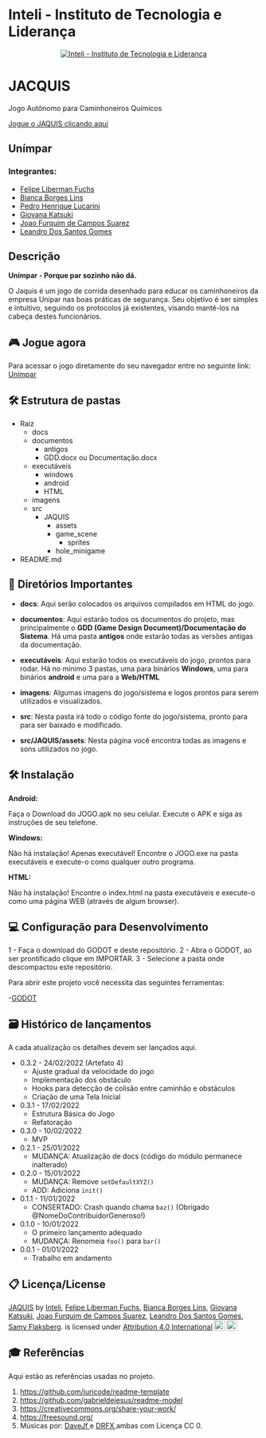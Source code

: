 # Inteli - Instituto de Tecnologia e Liderança

<p align="center">
<a href= "https://www.inteli.edu.br/"><img src="https://www.inteli.edu.br/wp-content/uploads/2021/08/20172028/marca_1-2.png" alt="Inteli - Instituto de Tecnologia e Liderança" border="0"></a>
</p>

# JACQUIS
Jogo Autônomo para Caminhoneiros Químicos

[Jogue o JAQUIS clicando aqui](https://2023m1t6-inteli.github.io/grupo1/)

## Unímpar
### Integrantes:
- [Felipe Liberman Fuchs](https://linkedin.com/in/fuchsfelipel)
- [Bianca Borges Lins](https://www.linkedin.com/in/bianca-borges-969586206)
- [Pedro Henrique Lucarini](https://www.linkedin.com/in/phlucarini)
- [Giovana Katsuki](https://www.linkedin.com/in/giovana-katsuki-murata-503a94264/)
- [Joao Furquim de Campos Suarez](https://www.linkedin.com/in/joao-suarez-104110250/)
- [Leandro Dos Santos Gomes](https://www.linkedin.com/in/leandro-dos-santos-gomes/)

## Descrição
**Unímpar - Porque par sozinho não dá.**

O Jaquis é um jogo de corrida desenhado para educar os caminhoneiros da empresa Unipar nas boas práticas de segurança. Seu objetivo é ser simples e intuitivo, seguindo os protocolos já existentes, visando mantê-los na cabeça destes funcionários.

## 🎮 Jogue agora

Para acessar o jogo diretamente do seu navegador entre no seguinte link: [Unímpar](https://2023m1t6-inteli.github.io/grupo1/)

## 🛠 Estrutura de pastas

- Raiz
  - docs
  - documentos
    - antigos
    - GDD.docx ou Documentação.docx
  - executáveis
    - windows
    - android
    - HTML
  - imagens
  - src
    - JAQUIS
      - assets
      - game_scene
        - sprites
      - hole_minigame
- README.md

## 📁 Diretórios Importantes

- **docs**: Aqui serão colocados os arquivos compilados em HTML do jogo.
- **documentos**: Aqui estarão todos os documentos do projeto, mas principalmente o **GDD (Game Design Document)/Documentação do Sistema**. Há uma pasta **antigos** onde estarão todas as versões antigas da documentação.

- **executáveis**: Aqui estarão todos os executáveis do jogo, prontos para rodar. Há no mínimo 3 pastas, uma para binários **Windows**, uma para binários **android** e uma para a **Web/HTML**

- **imagens**: Algumas imagens do jogo/sistema e logos prontos para serem utilizados e visualizados.

- **src**: Nesta pasta irá todo o código fonte do jogo/sistema, pronto para para ser baixado e modificado.

- **src/JAQUIS/assets**: Nesta página você encontra todas as imagens e sons utilizados no jogo.

## 🛠 Instalação

<b>Android:</b>

Faça o Download do JOGO.apk no seu celular.
Execute o APK e siga as instruções de seu telefone.

<b>Windows:</b>

Não há instalação! Apenas executável!
Encontre o JOGO.exe na pasta executáveis e execute-o como qualquer outro programa.

<b>HTML:</b>

Não há instalação!
Encontre o index.html na pasta executáveis e execute-o como uma página WEB (através de algum browser).

## 💻 Configuração para Desenvolvimento

1 - Faça o download do GODOT e deste repositório.
2 - Abra o GODOT, ao ser prontificado clique em IMPORTAR.
3 - Selecione a pasta onde descompactou este repositório.

Para abrir este projeto você necessita das seguintes ferramentas:

-<a href="https://godotengine.org/download">GODOT</a>

## 🗃 Histórico de lançamentos

A cada atualização os detalhes devem ser lançados aqui.
* 0.3.2 - 24/02/2022 (Artefato 4)
  * Ajuste gradual da velocidade do jogo
  * Implementação dos obstáculo
  * Hooks para detecção de colisão entre caminhão e obstáculos
  * Criação de uma Tela Inicial
* 0.3.1 - 17/02/2022
  * Estrutura Básica do Jogo
  * Refatoração
* 0.3.0 - 10/02/2022
  * MVP
* 0.2.1 - 25/01/2022
    * MUDANÇA: Atualização de docs (código do módulo permanece inalterado)
* 0.2.0 - 15/01/2022
    * MUDANÇA: Remove `setDefaultXYZ()`
    * ADD: Adiciona `init()`
* 0.1.1 - 11/01/2022
    * CONSERTADO: Crash quando chama `baz()` (Obrigado @NomeDoContribuidorGeneroso!)
* 0.1.0 - 10/01/2022
    * O primeiro lançamento adequado
    * MUDANÇA: Renomeia `foo()` para `bar()`
* 0.0.1 - 01/01/2022
    * Trabalho em andamento

## 📋 Licença/License

<p xmlns:cc="http://creativecommons.org/ns#" xmlns:dct="http://purl.org/dc/terms/"><a property="dct:title" rel="cc:attributionURL" href="https://github.com/2023M1T6-Inteli/grupo1">JAQUIS</a> by <a rel="cc:attributionURL dct:creator" property="cc:attributionName" href="https://github.com/InteliProjects">Inteli</a>,
<a rel="cc:attributionURL dct:creator" property="cc:attributionName" href="https://github.com/fuchsfelipel">Felipe Liberman Fuchs</a>,
<a rel="cc:attributionURL dct:creator" property="cc:attributionName" href="https://github.com/Biabborges">Bianca Borges Lins</a>,
<a rel="cc:attributionURL dct:creator" property="cc:attributionName" href="https://github.com/katsukimurata">Giovana Katsuki</a>,
<a rel="cc:attributionURL dct:creator" property="cc:attributionName" href="https://github.com/JoaoSuarez">Joao Furquim de Campos Suarez</a>,
<a rel="cc:attributionURL dct:creator" property="cc:attributionName" href="https://github.com/Leandro672">Leandro Dos Santos Gomes</a>,
<a rel="cc:attributionURL dct:creator" property="cc:attributionName" href="https://github.com/samyflaksberg">Samy Flaksberg</a>.
is licensed under <a href="http://creativecommons.org/licenses/by/4.0/?ref=chooser-v1" target="_blank" rel="license noopener noreferrer" style="display:inline-block;">Attribution 4.0 International<img style="height:22px!important;margin-left:3px;vertical-align:text-bottom;" src="https://mirrors.creativecommons.org/presskit/icons/cc.svg?ref=chooser-v1"><img style="height:22px!important;margin-left:3px;vertical-align:text-bottom;" src="https://mirrors.creativecommons.org/presskit/icons/by.svg?ref=chooser-v1"></a></p>

## 🎓 Referências

Aqui estão as referências usadas no projeto.

1. <https://github.com/iuricode/readme-template>
2. <https://github.com/gabrieldejesus/readme-model>
3. <https://creativecommons.org/share-your-work/>
4. <https://freesound.org/>
5. Músicas por: <a href="https://freesound.org/people/DaveJf/sounds/616544/"> DaveJf </a> e <a href="https://freesound.org/people/DRFX/sounds/338986/"> DRFX </a> ambas com Licença CC 0.
